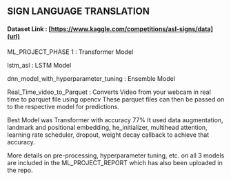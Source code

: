 ## SIGN LANGUAGE TRANSLATION

#### Dataset Link : [https://www.kaggle.com/competitions/asl-signs/data](url)

ML_PROJECT_PHASE 1 : Transformer Model

lstm_asl : LSTM Model

dnn_model_with_hyperparameter_tuning : Ensemble Model

Real_Time_video_to_Parquet : Converts Video from your webcam in real time to parquet file using opencv
These parquet files can then be passed on to the respective model for predictions.

Best Model was Transformer with accuracy 77%
It used data augmentation, landmark and positional embedding, he_initializer, multihead attention, learning rate scheduler, dropout, weight decay callback to achieve that accuracy.

More details on pre-processing, hyperparameter tuning, etc. on all 3 models are included in the ML_PROJECT_REPORT which has also been uploaded in the repo.
